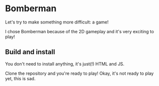 # Bomberman

Let's try to make something more difficult: a game!

I chose Bomberman because of the 2D gameplay and it's very exciting to play!

## Build and install

You don't need to install anything, it's just(!) HTML and JS.

Clone the repository and you're ready to play!
Okay, it's not ready to play yet, this is sad.
